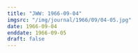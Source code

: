 ```yaml
---
title: "JWW: 1966-09-04"
imgsrc: "/img/journal/1966/09/04-05.jpg"
date: 1966-09-04
enddate: 1966-09-05
draft: false
---
```


<!-- fix pre-formatted input -->
